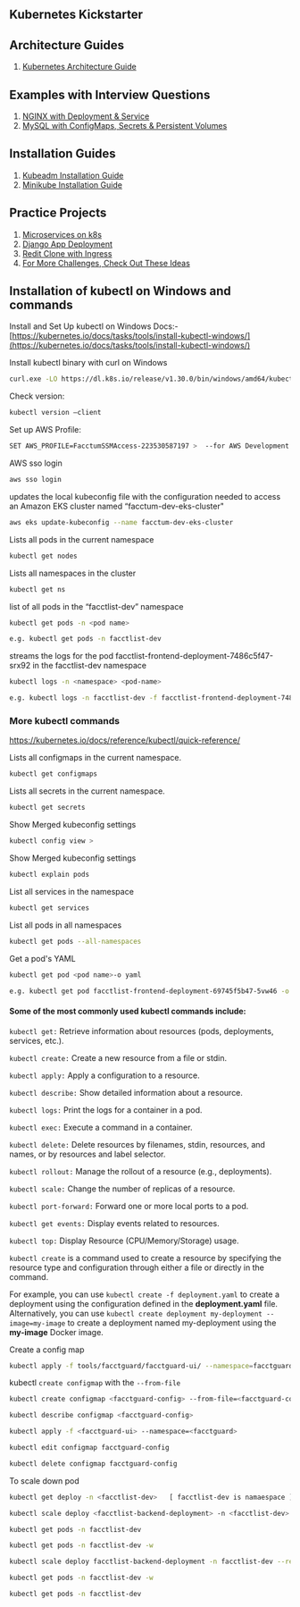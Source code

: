 ## Kubernetes Kickstarter

## Architecture Guides

1. [Kubernetes Architecture Guide](./kubernetes_architecture.md)

## Examples with Interview Questions

1. [NGINX with Deployment & Service](./examples/nginx)
2. [MySQL with ConfigMaps, Secrets & Persistent Volumes](./examples/mysql)

## Installation Guides

1. [Kubeadm Installation Guide](./kubeadm_installation.md)
2. [Minikube Installation Guide](./minikube_installation.md)

## Practice Projects

1. [Microservices on k8s](https://github.com/LondheShubham153/microservices-k8s)
2. [Django App Deployment](https://github.com/LondheShubham153/django-todo-cicd)
3. [Redit Clone with Ingress](https://github.com/LondheShubham153/reddit-clone-k8s-ingress)
4. [For More Challenges, Check Out These Ideas](./examples/More_K8s_Practice_Ideas.md)

## Installation of kubectl on Windows and commands 

Install and Set Up kubectl on Windows Docs:- 
[https://kubernetes.io/docs/tasks/tools/install-kubectl-windows/](https://kubernetes.io/docs/tasks/tools/install-kubectl-windows/)

Install kubectl binary with curl on Windows  

```sh
curl.exe -LO https://dl.k8s.io/release/v1.30.0/bin/windows/amd64/kubectl.exe
```

Check version: 
```sh
kubectl version –client
```

Set up AWS Profile: 

```sh
SET AWS_PROFILE=FacctumSSMAccess-223530587197 >  --for AWS Development a/c 
```

AWS sso login 

```sh
aws sso login 
```

updates the local kubeconfig file with the configuration needed to access an Amazon EKS cluster named “facctum-dev-eks-cluster" 

```sh
aws eks update-kubeconfig --name facctum-dev-eks-cluster 
```
 
Lists all pods in the current namespace 

```sh '
kubectl get nodes 
```

Lists all namespaces in the cluster 

```sh
kubectl get ns  
```

list of all pods in the “facctlist-dev” namespace 

```sh
kubectl get pods -n <pod name>
```

```sh
e.g. kubectl get pods -n facctlist-dev 
```

streams the logs for the pod facctlist-frontend-deployment-7486c5f47-srx92 in the facctlist-dev namespace 

```sh
kubectl logs -n <namespace> <pod-name> 
```

```sh
e.g. kubectl logs -n facctlist-dev -f facctlist-frontend-deployment-7486c5f47-srx92 
```

### More kubectl commands 

https://kubernetes.io/docs/reference/kubectl/quick-reference/ 


Lists all configmaps in the current namespace. 

```sh
kubectl get configmaps  
```

Lists all secrets in the current namespace. 

```sh
kubectl get secrets 
```
 
Show Merged kubeconfig settings 

```sh
kubectl config view > 
```
 
Show Merged kubeconfig settings 

```sh
kubectl explain pods 
```
 
List all services in the namespace 

```sh
kubectl get services
```

List all pods in all namespaces 

```sh
kubectl get pods --all-namespaces  
```

Get a pod's YAML 

```sh
kubectl get pod <pod name>-o yaml
``` 

```sh
e.g. kubectl get pod facctlist-frontend-deployment-69745f5b47-5vw46 -o yaml 
```
 
#### Some of the most commonly used kubectl commands include:

```kubectl get:``` Retrieve information about resources (pods, deployments, services, etc.).

```kubectl create:``` Create a new resource from a file or stdin.

```kubectl apply:``` Apply a configuration to a resource.

```kubectl describe:``` Show detailed information about a resource.

```kubectl logs:``` Print the logs for a container in a pod.

```kubectl exec:``` Execute a command in a container.

```kubectl delete:``` Delete resources by filenames, stdin, resources, and names, or by resources and label selector.

```kubectl rollout:``` Manage the rollout of a resource (e.g., deployments).

```kubectl scale:``` Change the number of replicas of a resource.

```kubectl port-forward:``` Forward one or more local ports to a pod.

```kubectl get events:``` Display events related to resources.

```kubectl top:``` Display Resource (CPU/Memory/Storage) usage.

```kubectl create``` is a command used to create a resource by specifying the resource type and configuration through either a file or directly in the command.

For example, you can use ```kubectl create -f deployment.yaml``` to create a deployment using the configuration defined in the **deployment.yaml** file. Alternatively, you can use ```kubectl create deployment my-deployment --image=my-image``` to create a deployment named my-deployment using the **my-image** Docker image.

Create a config map

```sh
kubectl apply -f tools/facctguard/facctguard-ui/ --namespace=facctguard
```

kubectl ```create configmap``` with the ```--from-file```

```sh
kubectl create configmap <facctguard-config> --from-file=<facctguard-config.yaml>
```

```sh
kubectl describe configmap <facctguard-config>
```

```sh
kubectl apply -f <facctguard-ui> --namespace=<facctguard>
```

```sh
kubectl edit configmap facctguard-config
```

```sh
kubectl delete configmap facctguard-config
```

To scale down pod

```sh
kubectl get deploy -n <facctlist-dev>   [ facctlist-dev is namaespace ]
```

```sh
kubectl scale deploy <facctlist-backend-deployment> -n <facctlist-dev> --replicas=0
```

```sh
kubectl get pods -n facctlist-dev
```

```sh
kubectl get pods -n facctlist-dev -w
```

```sh
kubectl scale deploy facctlist-backend-deployment -n facctlist-dev --replicas=1
```

```sh
kubectl get pods -n facctlist-dev -w
```

```sh
kubectl get pods -n facctlist-dev
```
